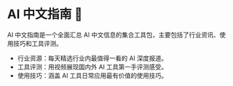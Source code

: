 # AI 中文指南 🧭

AI 中文指南是一个全面汇总 AI 中文信息的集合工具包，主要包括了行业资讯、使用技巧和工具评测。

* 行业资源：每天精选行业内最值得一看的 AI 深度报道。
* 工具评测：用视频展现国内外 AI 工具第一手评测感受。
* 使用技巧：涵盖 AI 工具日常应用最有价值的使用技巧。
